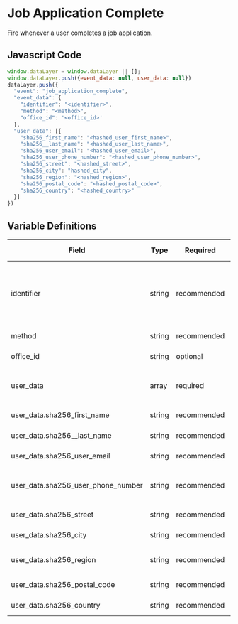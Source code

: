 # Job Application Complete

Fire whenever a user completes a job application. 

## Javascript Code

```js
window.dataLayer = window.dataLayer || []; 
window.dataLayer.push({event_data: null, user_data: null}) 
dataLayer.push({
  "event": "job_application_complete",
  "event_data": {
    "identifier": "<identifier>",
    "method": "<method>",
    "office_id": '<office_id>'
  },
  "user_data": [{
    "sha256_first_name": "<hashed_user_first_name>",
    "sha256__last_name": "<hashed_user_last_name>",
    "sha256_user_email": "<hashed_user_email>",
    "sha256_user_phone_number": "<hashed_user_phone_number>",
    "sha256_street": "<hashed_street>",
    "sha256_city": "hashed_city",
    "sha256_region": "<hashed_region>",
    "sha256_postal_code": "<hashed_postal_code>",
    "sha256_country": "<hashed_country>"
  }]
})

```

## Variable Definitions

|Field|Type|Required|Description|Example|Pattern|Min Length|Max Length|Minimum|Maximum|Multiple Of|
| --- | --- | --- | --- | --- | --- | --- | --- | --- | --- | --- |
|identifier|string|recommended|A unique machine-readable identifier whose purpose will vary by event, but generally is used to differentiate one "thing" (form, link, video) from another. See https://schema.org/identifier.|ckfi:56f9dd7d-80e6-445c-b638-4e1759789077|||||||
|method|string|recommended|The method by which a user is applying|webform, phone, chat|||||||
|office_id|string|optional|Set on all events that can be tied back to an office.|/ohio/springfield|||||||
|user_data|array|required|An array containing user-provided data for enhanced conversions. Each object in the array represents a user.||||||||
|user_data.sha256_first_name|string|recommended|SHA-256 hashed value of the user's first name.||||||||
|user_data.sha256__last_name|string|recommended|SHA-256 hashed value of the user's last name.||||||||
|user_data.sha256_user_email|string|recommended|SHA-256 hashed value of the user's email address.||||||||
|user_data.sha256_user_phone_number|string|recommended|SHA-256 hashed value of the user's phone number (should be in E.164 format before hashing).||||||||
|user_data.sha256_street|string|recommended|SHA-256 hashed value of the user's street address.||||||||
|user_data.sha256_city|string|recommended|SHA-256 hashed value of the user's city.||||||||
|user_data.sha256_region|string|recommended|SHA-256 hashed value of the user's region (state or province).||||||||
|user_data.sha256_postal_code|string|recommended|SHA-256 hashed value of the user's postal code.||||||||
|user_data.sha256_country|string|recommended|SHA-256 hashed value of the user's country.|US|||||||
